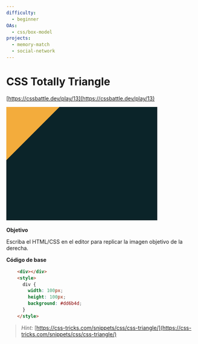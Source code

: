 ```yaml
---
difficulty:
  - beginner
OAs:
  - css/box-model
projects:
  - memory-match
  - social-network
---
```


# CSS Totally Triangle

[https://cssbattle.dev/play/13](https://cssbattle.dev/play/13)

![CSS Totally Triangle](css-totally-triangle.png)

__Objetivo__

Escriba el HTML/CSS en el editor para replicar la imagen objetivo de la derecha.

__Código de base__

```html
    <div></div>
    <style>
      div {
        width: 100px;
        height: 100px;
        background: #dd6b4d;
      }
    </style>
```

> *Hint:* [https://css-tricks.com/snippets/css/css-triangle/](https://css-tricks.com/snippets/css/css-triangle/)